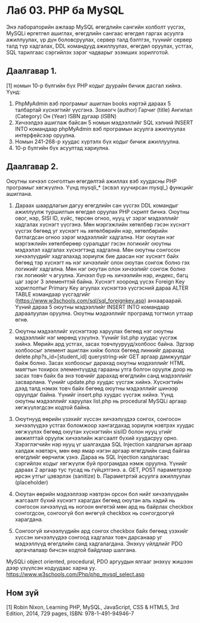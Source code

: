 # Лаб 03. PHP ба MySQL
Энэ лабораторийн ажлаар MySQL өгөгдлийн сангийн холболт үүсгэх, MySQLi өргөтгөл ашиглах, өгөгдлийн сангаас өгөгдөл гаргах асуулга ажиллуулах, үр дүн боловсруулах, сервер талд бэлтгэх, түүнийг сервер талд түр хадгалах, DDL командууд ажиллуулах, өгөгдөл оруулах, устгах, SQL тарилгаас сэргийлэх зэрэг чадварыг эзэмших зорилготой.

## Даалгавар 1.	
[1] номын 10-р бүлгийн бүх PHP кодыг дуурайн бичиж дасгал хийнэ. Үүнд:
1.	PhpMyAdmin вэб програмыг ашиглан books нэртэй дараах 5 талбартай хүснэгтийг үүсгэнэ.
Зохиогч (author)
Гарчиг (title)
Ангилал (Category)
Он (Year)
ISBN дугаар (ISBN)
2.	Хичээлдээ ашиглаж байсан 5 номын мэдээллийг SQL хэлний INSERT INTO командаар phpMyAdmin вэб програмын асуулга ажиллуулах интерфейсээр оруулна. 
3.	Номын 241-268-р хуудас хүртэлх бүх кодыг бичиж ажиллуулна.
4.	10-р бүлгийн бүх асуултад хариулна.

## Даалгавар 2.	
Оюутны хичээл сонголтын өгөгдөлтэй ажиллах вэб хуудасны PHP програмыг хөгжүүлнэ. Үүнд mysqli_* (эсвэл хуучирсан mysql_) функцийг ашиглана.

1.	Дараах шаардлагын дагуу өгөгдлийн сан үүсгэх DDL командыг ажиллуулж туршилтын өгөгдөл оруулах PHP скрипт бичнэ. Оюутны овог, нэр, SISI ID, хүйс, төрсөн огноо, нууц үг зэрэг мэдээллийг хадгалах хүснэгт үүсгэнэ. Мөн мэргэжлийн хөтөлбөр гэсэн хүснэгт үүсгэх бөгөөд уг хүснэгт нь хөтөлбөрийн нэр, хөтөлбөрийн батлагдсан огноо зэрэг мэдээллийг хадгална. Нэг оюутан нэг мэргэжлийн хөтөлбөрөөр суралцдаг гэсэн логикийг оюутны мэдээлэл хадгалах хүснэгтэнд хадгална. Мөн оюутны сонгосон хичээлүүдийг хадгалахад зориулж бие даасан нэг хүснэгт байх бөгөөд тэр хүснэгт нь нэг хичээлийг олон оюутан сонгож болно гэх логикийг хадгална. Мөн нэг оюутан олон хичээлийг сонгож болно гэх логикийг ч агуулна. Хичээл бүр нь хичээлийн нэр, индекс, багц цаг зэрэг 3 элементтэй байна. Хүснэгт хооронд үүсэх Foreign Key хориглолтыг Primary Key агуулах хүснэгтээ үүсгэсний дараа ALTER TABLE командаар үүсгэдгийг (https://www.w3schools.com/sql/sql_foreignkey.asp) анхаараарай. Үүний дараа 5 оюутны мэдээллийг INSERT INTO командаар дараалуулан оруулна. Оюутны мэдээллийг програмд тогтмол утгаар өгнө.

2.	Оюутны мэдээллийг хүснэгтээр харуулах бөгөөд нэг оюутны мэдээллийг нэг мөрөнд үзүүлнэ. Үүнийг list.php хуудас үүсгэж хийнэ. Мөрийн ард устгах, засах товчлуурууд/холбоос байна. Эдгээр холбоосыг <a> элемент ашиглан хийж болох бөгөөд линкийг дарахад delete.php?s_id=[student_id] querystring-ийг GET аргаар дамжуулдаг байж болно. Засах холбоосыг дарахад оюутны мэдээллийг HTML маягтын тохирох элементүүдэд гарааны утга болгон оруулж доор нь засах товч байх ба энэ товчийг дарахад өгөгдлийн санд мэдээллийг засварлана. Үүнийг update.php хуудас үүсгэж хийнэ. Хүснэгтийн дээд талд нэмэх товч байх бөгөөд оюутны мэдээллийг шинээр оруулдаг байна. Үүнийг insert.php хуудас үүсгэж хийнэ. Үүнд оюутны мэдээллийг харуулах list.php нь procedural MySQLi аргаар хөгжүүлэгдсэн кодтой байна.

3. Оюутнууд өөрийн үзэхийг хүссэн хичээлүүдээ сонгох, сонгосон хичээлүүдээ устгах боломжоор хангагдахад зориулж нэвтрэх хуудас хөгжүүлэх бөгөөд оюутан хүснэгтийн sisiID болон нууц үгийг амжилттай оруулж хичээлийн жагсаалт бүхий хуудасруу орно. Хэрэглэгчийн нэр нууц үг шалгахдаа SQL Injection халдлагын аргаар халдаж нэвтэрч, мөн өөр ямар нэгэн аргаар өгөгдлийн санд байгаа өгөгдлийг өөрчилж үзнэ. Дараа нь SQL Injection халдлагаас сэргийлэх кодыг хөгжүүлж буй програмдаа нэмж оруулна. Үүнийг дараах 2 аргаар тус тусад нь гүйцэтгэнэ.
a.	GET, POST параметрээр ирсэн утгыг цэвэрлэх (sanitize)
b.	Параметртэй асуулга ажиллуулах (placeholder)

4.	Оюутан өөрийн мэдээллээр нэвтрэн орсон бол нийт хичээлүүдийн жагсаалт бүхий хүснэгт харагдах бөгөөд оюутан аль хэдий нь сонгосон хичээлүүд нь ногоон өнгөтэй мөн ард нь байрлах checkbox сонгогдсон, сонгоогүй бол өнгөгүй checkbox нь сонгогдоогүй харагдана.

5. Сонгоогүй хичээлүүдийн ард сонгох checkbox байх бөгөөд үзэхийг хүссэн хичээлүүдээ сонгоод хадгалах товч дарсанаар уг мэдээллүүд өгөгдлийн санд хадгалагдана. Энэхүү үйлдлийг PDO аргачлалаар бичсэн кодтой байдлаар шалгана.

MySQLi object oriented, procedural, PDO аргуудын ялгааг энэхүү жишээн дээр үзүүлсэн кодуудаас харна уу. https://www.w3schools.com/Php/php_mysql_select.asp

## Ном зүй
[1] Robin Nixon, Learning PHP, MySQL, JavaScript, CSS & HTML5, 3rd Edition, 2014, 729 pages, ISBN: 978-1-491-94946-7
